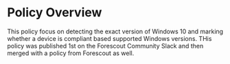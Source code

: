 # Policy Overview
This policy focus on detecting the exact version of Windows 10 and marking whether a device is compliant based supported Windows versions. THis policy was published 1st on the Forescout Community Slack and then merged with a policy from Forescout as well.